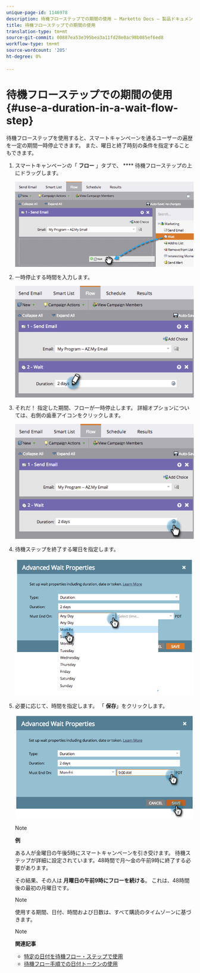 ```yaml
---
unique-page-id: 1146978
description: 待機フローステップでの期間の使用 — Marketto Docs — 製品ドキュメント
title: 待機フローステップでの期間の使用
translation-type: tm+mt
source-git-commit: 00887ea53e395bea3a11fd28e0ac98b085ef6ed8
workflow-type: tm+mt
source-wordcount: '205'
ht-degree: 0%

---
```



# 待機フローステップでの期間の使用 {#use-a-duration-in-a-wait-flow-step}

待機フローステップを使用すると、スマートキャンペーンを通るユーザーの遍歴を一定の期間一時停止できます。 また、曜日と終了時刻の条件を指定することもできます。

1. スマートキャンペーンの「 **フロー** 」タブで、 **** 待機フローステップの上にドラッグします。

   ![](assets/image2014-9-22-11-3a53-3a57.png)

1. 一時停止する時間を入力します。

   ![](assets/image2014-9-22-11-3a54-3a0.png)

1. それだ！ 指定した期間、フローが一時停止します。 詳細オプションについては、右側の歯車アイコンをクリックします。

   ![](assets/image2014-9-22-11-3a54-3a7.png)

1. 待機ステップを終了する曜日を指定します。

   ![](assets/image2014-9-22-11-3a54-3a10.png)

1. 必要に応じて、時間を指定します。 「 **保存**」をクリックします。

   ![](assets/image2014-9-22-11-3a54-3a35.png)

   >[!NOTE]
   >
   >**例**
   >
   >
   >ある人が金曜日の午後5時にスマートキャンペーンを引き受けます。 待機ステップが詳細に設定されています。48時間で月～金の午前9時に終了する必要があります。
   >
   >
   >その結果、その人は **月曜日の午前9時にフローを続ける**。 これは、48時間後の最初の月曜日です。

   >[!NOTE]
   >
   >使用する期間、日付、時間および日数は、すべて購読のタイムゾーンに基づきます。

   >[!NOTE]
   >
   >**関連記事**
   >
   >    
   >    
   >    * [特定の日付を待機フロー・ステップで使用](use-a-specific-date-in-a-wait-flow-step.md)
   >    * [待機フロー手順での日付トークンの使用](use-a-date-token-in-a-wait-flow-step.md)



